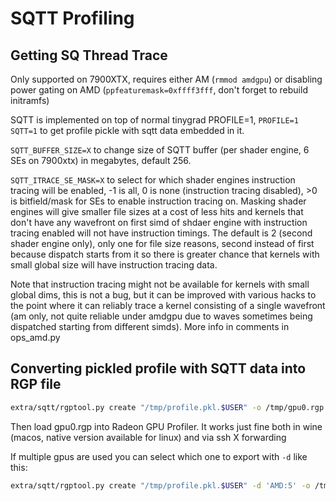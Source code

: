 # SQTT Profiling

## Getting SQ Thread Trace

Only supported on 7900XTX, requires either AM (`rmmod amdgpu`) or disabling power gating on AMD (`ppfeaturemask=0xffff3fff`, don't forget to rebuild initramfs)

SQTT is implemented on top of normal tinygrad PROFILE=1, `PROFILE=1 SQTT=1` to get profile pickle with sqtt data embedded in it.

`SQTT_BUFFER_SIZE=X` to change size of SQTT buffer (per shader engine, 6 SEs on 7900xtx) in megabytes, default 256.

`SQTT_ITRACE_SE_MASK=X` to select for which shader engines instruction tracing will be enabled, -1 is all, 0 is none (instruction tracing disabled), >0 is
bitfield/mask for SEs to enable instruction tracing on. Masking shader engines will give smaller file sizes at a cost of less hits and kernels that
don't have any wavefront on first simd of shdaer engine with instruction tracing enabled will not have instruction timings.
The default is 2 (second shader engine only), only one for file size reasons, second instead of first because dispatch starts from it so there is
greater chance that kernels with small global size will have instruction tracing data.
 
Note that instruction tracing might not be available for kernels with small global dims, this is not a bug, but it can be improved with various hacks
to the point where it can reliably trace a kernel consisting of a single wavefront (am only, not quite reliable under amdgpu due to waves sometimes
being dispatched starting from different simds). More info in comments in ops_amd.py

## Converting pickled profile with SQTT data into RGP file

```bash
extra/sqtt/rgptool.py create "/tmp/profile.pkl.$USER" -o /tmp/gpu0.rgp
```

Then load gpu0.rgp into Radeon GPU Profiler. It works just fine both in wine (macos, native version available for linux) and via ssh X forwarding

If multiple gpus are used you can select which one to export with `-d` like this:

```bash
extra/sqtt/rgptool.py create "/tmp/profile.pkl.$USER" -d 'AMD:5' -o /tmp/gpu5.rgp
```
